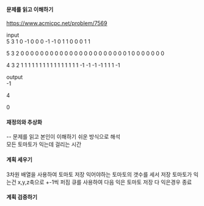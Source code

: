 #### 문제를 읽고 이해하기
https://www.acmicpc.net/problem/7569

input</br>
5 3 1
0 -1 0 0 0
-1 -1 0 1 1
0 0 0 1 1

5 3 2
0 0 0 0 0
0 0 0 0 0
0 0 0 0 0
0 0 0 0 0
0 0 1 0 0
0 0 0 0 0

4 3 2
1 1 1 1
1 1 1 1
1 1 1 1
1 1 1 1
-1 -1 -1 -1
1 1 1 -1

output</br>
-1

4

0

#### 재정의와 추상화<br>
-- 문제를 읽고 본인이 이해하기 쉬운 방식으로 해석<br>
모든 토마토가 익는데 걸리는 시간

#### 계획 세우기<br>
3차원 배열을 사용하여 토마토 저장
익어야하는 토마토의 갯수를 세서 저장
토마토가 익는건 x,y,z축으로 +-1씩 퍼짐
큐를 사용하여 다음 익은 토마토 저장
다 익은경우 종료

#### 계획 검증하기
